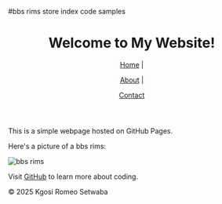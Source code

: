 #bbs rims store
index code samples
<!DOCTYPE html>

<html lang="en">

<head>

<meta charset="UTF-8">

<meta name="viewport" content="width=device-width, initial-scale=1.0">

<title>My First GitHub Page</title>

</head>

<body>

<header>

<h1>Welcome to My Website!</h1><nav>
<nav>

<a href="index.html">Home</a> |

<a href="about.html">About</a> |

<a href="contact.html">Contact</a>
</nav>

</header>


<main>

<p>This is a simple webpage hosted on GitHub Pages.</p>

<p>Here's a picture of a bbs rims:</p>

<img src="![download](https://github.com/user-attachments/assets/9e09a562-ecdc-44cd-ae36-960a8da5511b)" alt="bbs rims">


<p>Visit <a href="https://github.com">GitHub</a> to learn more about coding.</p>

</main>


<footer>

<p>&copy; 2025 Kgosi Romeo Setwaba</p>

</footer>

</body>

</html>
